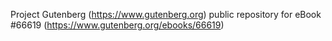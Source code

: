 Project Gutenberg (https://www.gutenberg.org) public repository for
eBook #66619 (https://www.gutenberg.org/ebooks/66619)
